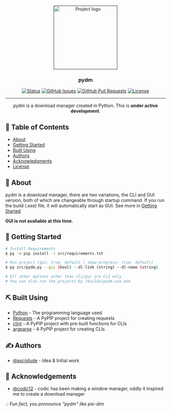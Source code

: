 <p align="center">
  <a href="" rel="noopener">
 <img width=200px height=200px src="https://i.imgur.com/p8WIXrd.png" alt="Project logo"></a>
</p>

<h3 align="center">pydm</h3>

<div align="center">

<!-- [![Status](https://img.shields.io/badge/status-inactive-red.svg)]() -->
[![Status](https://img.shields.io/badge/status-active-success.svg)]()
[![GitHub Issues](https://img.shields.io/github/issues/asciidude/pydm)](https://github.com/asciidude/pydm/issues)
[![GitHub Pull Requests](https://img.shields.io/github/issues-pr/asciidude/pydm)](https://github.com/asciidude/pydm/pulls)
[![License](https://img.shields.io/badge/license-MIT-blue.svg)](/LICENSE)

</div>

---

<p align="center"> pydm is a download manager created in Python. This is <b>under active development</b>.
    <br> 
</p>

## 📝 Table of Contents

- [About](#about)
- [Getting Started](#getting_started)
- [Built Using](#built_using)
- [Authors](#authors)
- [Acknowledgments](#acknowledgement)
- [License](./LICENSE)

## 🧐 About <a name = "about"></a>

pydm is a download manager, there are two variations, the CLI and GUI version, both of which are changeable through startup command. If you run the build (.exe) file, it will automatically start as GUI. See more in [Getting Started](#getting_started)

<b>GUI is not avaliable at this time.</b>

## 🏁 Getting Started <a name = "getting_started"></a>

```bash
# Install Requirements
$ py -m pip install -r src/requirements.txt

# Run project (gui: true, default | show-progress: true, default)
$ py src/pydm.py --gui (bool) --dl-link (string) --dl-name (string)

# All other options other than cli/gui are CLI only
# You can also run the projects by /builds/pydm-xxx.exe
```

## ⛏️ Built Using <a name = "built_using"></a>

- [Python](https://python.org/en/) - The programming language used
- [Requests](https://pypi.org/project/requests/) - A PyPIP project for creating requests
- [clint](https://pypi.org/project/clint/) - A PyPIP project with pre-built functions for CLIs
- [argparse](https://pypi.org/project/argparse/) - A PyPIP project for creating CLIs

## ✍️ Authors <a name = "authors"></a>

- [@asciidude](https://github.com/asciidude) - Idea & Initial work

## 🎉 Acknowledgements <a name = "acknowledgement"></a>

- [@codic12](https://github.com/codic12) - codic has been making a window manager, oddly it inspired me to create a download manager

<i>💡 Fun fact, you pronounce "pydm" like pie-dim</i>